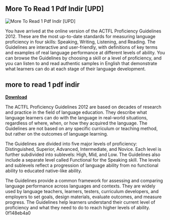## More To Read 1 Pdf Indir [UPD]

 
![More To Read 1 Pdf Indir \[UPD\]](https://encrypted-tbn0.gstatic.com/images?q=tbn:ANd9GcTPr3JyYGGw6DHCgSvPw9isLnH8pTiUKQHPWn5KLwRuh_PMpz8VPYH9BQrx)

 
You have arrived at the online version of the ACTFL Proficiency Guidelines 2012. These are the most up-to-date standards for measuring language proficiency in four skills: Speaking, Writing, Listening, and Reading. The Guidelines are interactive and user-friendly, with definitions of key terms and examples of real language performance at different levels of ability. You can browse the Guidelines by choosing a skill or a level of proficiency, and you can listen to and read authentic samples in English that demonstrate what learners can do at each stage of their language development.
 
## more to read 1 pdf indir


[**Download**](https://www.google.com/url?q=https%3A%2F%2Furllie.com%2F2tLrHY&sa=D&sntz=1&usg=AOvVaw1uiRN1WX4MbUiarnSLI0ob)

  
The ACTFL Proficiency Guidelines 2012 are based on decades of research and practice in the field of language education. They describe what language learners can do with the language in real-world situations, regardless of where, when, or how they acquired the language. The Guidelines are not based on any specific curriculum or teaching method, but rather on the outcomes of language learning.
  
The Guidelines are divided into five major levels of proficiency: Distinguished, Superior, Advanced, Intermediate, and Novice. Each level is further subdivided into sublevels: High, Mid, and Low. The Guidelines also include a separate level called Functional for the Speaking skill. The levels and sublevels reflect a progression of language ability from no functional ability to educated native-like ability.
  
The Guidelines provide a common framework for assessing and comparing language performance across languages and contexts. They are widely used by language teachers, learners, testers, curriculum developers, and employers to set goals, design materials, evaluate outcomes, and measure progress. The Guidelines help learners understand their current level of proficiency and what they need to do to reach higher levels of ability.
 0f148eb4a0
